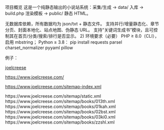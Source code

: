 项目概览
这是一个纯静态输出的小说站系统：采集/生成 → data/ 入库 → build.php 渲染模板 → public/ 静态 HTML。

无数据库依赖，所有数据均为 json/txt + 静态文件。
支持并行/增量静态化、章节分页、封面本地化、站点地图、伪静态 URL。
支持“关键词生成书”模块，且可控制其在首页/分类/搜索/排行是否显示。
2) 环境要求（必要）
PHP ≥ 8.0（CLI），启用 mbstring；
Python ≥ 3.8：
pip install requests parsel charset_normalizer pyyaml pillow

例子：

[joelcreese](https://www.joelcreese.com/)

https://www.joelcreese.com/

https://www.joelcreese.com/sitemap-index.xml

<sitemapindex xmlns="http://www.sitemaps.org/schemas/sitemap/0.9">
<sitemap>
<loc>https://www.joelcreese.com/sitemap/static.xml</loc>
</sitemap>
<sitemap>
<loc>https://www.joelcreese.com/sitemap/books/013th.xml</loc>
</sitemap>
<sitemap>
<loc>https://www.joelcreese.com/sitemap/books/01kah.xml</loc>
</sitemap>
<sitemap>
<loc>https://www.joelcreese.com/sitemap/books/02bst.xml</loc>
</sitemap>
<sitemap>
<loc>https://www.joelcreese.com/sitemap/books/03ki0.xml</loc>
<sitemap>
<loc>https://www.joelcreese.com/sitemap/books/zzshl.xml</loc>
</sitemap>
</sitemapindex>
